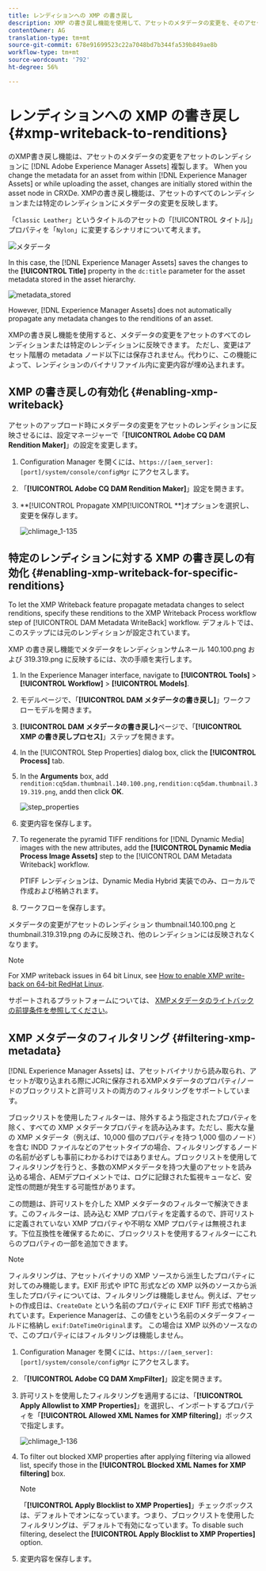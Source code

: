 ```yaml
---
title: レンディションへの XMP の書き戻し
description: XMP の書き戻し機能を使用して、アセットのメタデータの変更を、そのアセットのすべてのレンディションまたは特定のレンディションに反映させる方法を学習します。
contentOwner: AG
translation-type: tm+mt
source-git-commit: 678e91699523c22a7048bd7b344fa539b849ae8b
workflow-type: tm+mt
source-wordcount: '792'
ht-degree: 56%

---
```



# レンディションへの XMP の書き戻し {#xmp-writeback-to-renditions}

のXMP書き戻し機能は、アセットのメタデータの変更をアセットのレンディションに [!DNL Adobe Experience Manager Assets] 複製します。 When you change the metadata for an asset from within [!DNL Experience Manager Assets] or while uploading the asset, changes are initially stored within the asset node in CRXDe. XMPの書き戻し機能は、アセットのすべてのレンディションまたは特定のレンディションにメタデータの変更を反映します。

「`Classic Leather`」というタイトルのアセットの「[!UICONTROL タイトル]」プロパティを「`Nylon`」に変更するシナリオについて考えます。

![メタデータ](assets/metadata.png)

In this case, the [!DNL Experience Manager Assets] saves the changes to the **[!UICONTROL Title]** property in the `dc:title` parameter for the asset metadata stored in the asset hierarchy.

![metadata_stored](assets/metadata_stored.png)

However, [!DNL Experience Manager Assets] does not automatically propagate any metadata changes to the renditions of an asset.

XMPの書き戻し機能を使用すると、メタデータの変更をアセットのすべてのレンディションまたは特定のレンディションに反映できます。 ただし、変更はアセット階層の metadata ノード以下には保存されません。代わりに、この機能によって、レンディションのバイナリファイル内に変更内容が埋め込まれます。

## XMP の書き戻しの有効化 {#enabling-xmp-writeback}

アセットのアップロード時にメタデータの変更をアセットのレンディションに反映させるには、設定マネージャーで「**[!UICONTROL Adobe CQ DAM Rendition Maker]**」の設定を変更します。

1. Configuration Manager を開くには、`https://[aem_server]:[port]/system/console/configMgr` にアクセスします。
1. 「**[!UICONTROL Adobe CQ DAM Rendition Maker]**」設定を開きます。
1. **[!UICONTROL Propagate XMP[!UICONTROL **]オプションを選択し、変更を保存します。

   ![chlimage_1-135](assets/chlimage_1-346.png)

## 特定のレンディションに対する XMP の書き戻しの有効化 {#enabling-xmp-writeback-for-specific-renditions}

To let the XMP Writeback feature propagate metadata changes to select renditions, specify these renditions to the XMP Writeback Process workflow step of [!UICONTROL DAM Metadata WriteBack] workflow. デフォルトでは、このステップには元のレンディションが設定されています。

XMP の書き戻し機能でメタデータをレンディションサムネール 140.100.png および 319.319.png に反映するには、次の手順を実行します。

1. In the Experience Manager interface, navigate to **[!UICONTROL Tools]** > **[!UICONTROL Workflow]** > **[!UICONTROL Models]**.
1. モデルページで、「**[!UICONTROL DAM メタデータの書き戻し]**」ワークフローモデルを開きます。
1. **[!UICONTROL DAM メタデータの書き戻し]**&#x200B;ページで、「**[!UICONTROL XMP の書き戻しプロセス]**」ステップを開きます。
1. In the [!UICONTROL Step Properties] dialog box, click the **[!UICONTROL Process]** tab.
1. In the **Arguments** box, add `rendition:cq5dam.thumbnail.140.100.png,rendition:cq5dam.thumbnail.319.319.png`, andd then click **OK**.

   ![step_properties](assets/step_properties.png)

1. 変更内容を保存します。
1. To regenerate the pyramid TIFF renditions for [!DNL Dynamic Media] images with the new attributes, add the **[!UICONTROL Dynamic Media Process Image Assets]** step to the [!UICONTROL DAM Metadata Writeback] workflow.

   PTIFF レンディションは、Dynamic Media Hybrid 実装でのみ、ローカルで作成および格納されます。

1. ワークフローを保存します。

メタデータの変更がアセットのレンディション thumbnail.140.100.png と thumbnail.319.319.png のみに反映され、他のレンディションには反映されなくなります。

>[!NOTE]
>
>For XMP writeback issues in 64 bit Linux, see [How to enable XMP write-back on 64-bit RedHat Linux](https://helpx.adobe.com/experience-manager/kb/enable-xmp-write-back-64-bit-redhat.html).
>
>サポートされるプラットフォームについては、 [XMPメタデータのライトバックの前提条件を参照してください](/help/sites-deploying/technical-requirements.md#requirements-for-aem-assets-xmp-metadata-write-back)。

## XMP メタデータのフィルタリング {#filtering-xmp-metadata}

[!DNL Experience Manager Assets] は、アセットバイナリから読み取られ、アセットが取り込まれる際にJCRに保存されるXMPメタデータのプロパティ/ノードのブロックリストと許可リストの両方のフィルタリングをサポートしています。

ブロックリストを使用したフィルターは、除外するよう指定されたプロパティを除く、すべての XMP メタデータプロパティを読み込みます。ただし、膨大な量の XMP メタデータ（例えば、10,000 個のプロパティを持つ 1,000 個のノード）を含む INDD ファイルなどのアセットタイプの場合、フィルタリングするノードの名前が必ずしも事前にわかるわけではありません。ブロックリストを使用してフィルタリングを行うと、多数のXMPメタデータを持つ大量のアセットを読み込める場合、AEMデプロイメントでは、ログに記録された監視キューなど、安定性の問題が発生する可能性があります。

この問題は、許可リストを介した XMP メタデータのフィルターで解決できます。このフィルターは、読み込む XMP プロパティを定義するので、許可リストに定義されていない XMP プロパティや不明な XMP プロパティは無視されます。下位互換性を確保するために、ブロックリストを使用するフィルターにこれらのプロパティの一部を追加できます。

>[!NOTE]
>
>フィルタリングは、アセットバイナリの XMP ソースから派生したプロパティに対してのみ機能します。EXIF 形式や IPTC 形式などの XMP 以外のソースから派生したプロパティについては、フィルタリングは機能しません。例えば、アセットの作成日は、`CreateDate` という名前のプロパティに EXIF TIFF 形式で格納されています。Experience Managerは、この値をという名前のメタデータフィールドに格納し `exif:DateTimeOriginal`ます。 この場合は XMP 以外のソースなので、このプロパティにはフィルタリングは機能しません。

1. Configuration Manager を開くには、`https://[aem_server]:[port]/system/console/configMgr` にアクセスします。
1. 「**[!UICONTROL Adobe CQ DAM XmpFilter]**」設定を開きます。
1. 許可リストを使用したフィルタリングを適用するには、「**[!UICONTROL Apply Allowlist to XMP Properties]**」を選択し、インポートするプロパティを「**[!UICONTROL Allowed XML Names for XMP filtering]**」ボックスで指定します。

   ![chlimage_1-136](assets/chlimage_1-347.png)

1. To filter out blocked XMP properties after applying filtering via allowed list, specify those in the **[!UICONTROL Blocked XML Names for XMP filtering]** box.

   >[!NOTE]
   >
   >「**[!UICONTROL Apply Blocklist to XMP Properties]**」チェックボックスは、デフォルトでオンになっています。つまり、ブロックリストを使用したフィルタリングは、デフォルトで有効になっています。To disable such filtering, deselect the **[!UICONTROL Apply Blocklist to XMP Properties]** option.

1. 変更内容を保存します。
